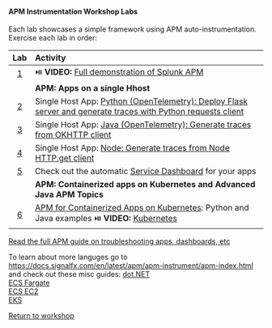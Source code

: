 #### APM Instrumentation Workshop Labs 
Each lab showcases a simple framework using APM auto-instrumentation.    
Exercise each lab in order:  

|Lab|Activity|
|:---:|:--------|
| [1](https://drive.google.com/file/d/1jc5VWL4jKMqAUgUxDnMcpB42LKAn8Bdm/view?usp=sharing) | :play_or_pause_button: **VIDEO:** [Full demonstration of Splunk APM](https://drive.google.com/file/d/1jc5VWL4jKMqAUgUxDnMcpB42LKAn8Bdm/view?usp=sharing) |
||**APM: Apps on a single Hhost**|
| [2](../python) | Single Host App: [Python (OpenTelemetry): Deploy Flask server and generate traces with Python requests client](../python)|
| [3](../java) | Single Host App: [Java (OpenTelemetry): Generate traces from OKHTTP client](../java) |
| [4](../node) | Single Host App: [Node: Generate traces from Node HTTP.get client](../node) |
| [5](../dashboards/servicedashboard.md) | Check out the automatic [Service Dashboard](../dashboards/servicedashboard.md) for your apps |  
| | **APM: Containerized apps on Kubernetes and Advanced Java APM Topics** |
| [6](../k8s) | [APM for Containerized Apps on Kubernetes](../k8s): Python and Java examples :play_or_pause_button: **VIDEO:** [Kubernetes](https://drive.google.com/file/d/1aKMbNNDyebVSS8D1WOpAy81AdcUTQz3w/view?usp=sharing) |

[Read the full APM guide on troubleshooting apps, dashboards, etc](https://docs.signalfx.com/en/latest/apm/apm-getting-started/apm-index.html)

To learn about more languges go to https://docs.signalfx.com/en/latest/apm/apm-instrument/apm-index.html and check out these misc guides:
[dot.NET](../misc/dotnet)  
[ECS Fargate](../misc/ecs-fargate)  
[ECS EC2](../misc/ecs-ec2)  
[EKS](../misc/eks)

[Return to workshop](../README.md)
